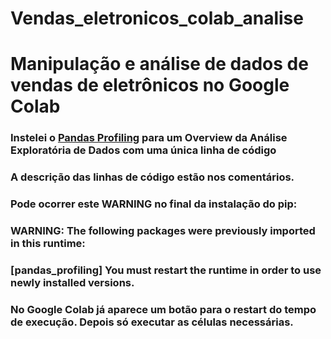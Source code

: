 # Vendas_eletronicos_colab_analise
<h1>Manipulação e análise de dados de vendas de eletrônicos no Google Colab</h1>
<h3>Instelei o <a href= "https://www.youtube.com/watch?v=pLxgt20kKWU">Pandas Profiling</a> para um Overview da Análise Exploratória de Dados com uma única linha de código</h3>
<h3>A descrição das linhas de código estão nos comentários.</h3>
<h3> Pode ocorrer este WARNING no final da instalação do pip:</3>
<h3>WARNING: The following packages were previously imported in this runtime:</h3>   
<h3>[pandas_profiling] You must restart the runtime in order to use newly installed versions.</h3>
<h3>No Google Colab já aparece um botão para o restart do tempo de execução. Depois só executar as células necessárias.</h3>
